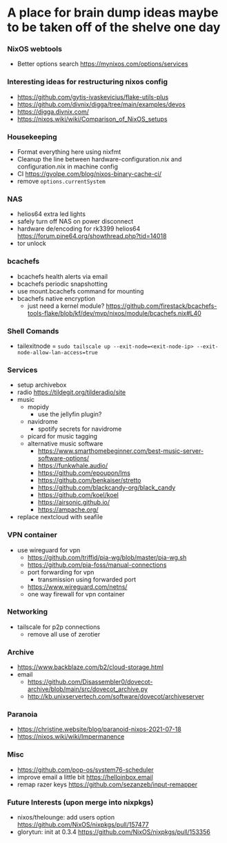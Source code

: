 # A place for brain dump ideas maybe to be taken off of the shelve one day

### NixOS webtools
- Better options search https://mynixos.com/options/services 

### Interesting ideas for restructuring nixos config
- https://github.com/gytis-ivaskevicius/flake-utils-plus
- https://github.com/divnix/digga/tree/main/examples/devos
- https://digga.divnix.com/
- https://nixos.wiki/wiki/Comparison_of_NixOS_setups

### Housekeeping
- Format everything here using nixfmt
- Cleanup the line between hardware-configuration.nix and configuration.nix in machine config
- CI https://gvolpe.com/blog/nixos-binary-cache-ci/
- remove `options.currentSystem`

### NAS
- helios64 extra led lights
- safely turn off NAS on power disconnect
- hardware de/encoding for rk3399 helios64 https://forum.pine64.org/showthread.php?tid=14018
- tor unlock

### bcachefs
- bcachefs health alerts via email
- bcachefs periodic snapshotting
- use mount.bcachefs command for mounting
- bcachefs native encryption
    - just need a kernel module? https://github.com/firestack/bcachefs-tools-flake/blob/kf/dev/mvp/nixos/module/bcachefs.nix#L40

### Shell Comands
- tailexitnode = `sudo tailscale up --exit-node=<exit-node-ip> --exit-node-allow-lan-access=true`

### Services
- setup archivebox
- radio https://tildegit.org/tilderadio/site
- music
    - mopidy
        - use the jellyfin plugin?
    - navidrome
        - spotify secrets for navidrome
    - picard for music tagging
    - alternative music software
        - https://www.smarthomebeginner.com/best-music-server-software-options/
        - https://funkwhale.audio/
        - https://github.com/epoupon/lms
        - https://github.com/benkaiser/stretto
        - https://github.com/blackcandy-org/black_candy
        - https://github.com/koel/koel
        - https://airsonic.github.io/
        - https://ampache.org/
- replace nextcloud with seafile

### VPN container
- use wireguard for vpn
    - https://github.com/triffid/pia-wg/blob/master/pia-wg.sh
    - https://github.com/pia-foss/manual-connections
    - port forwarding for vpn
        - transmission using forwarded port
    - https://www.wireguard.com/netns/
    - one way firewall for vpn container

### Networking
- tailscale for p2p connections
    - remove all use of zerotier

### Archive
- https://www.backblaze.com/b2/cloud-storage.html
- email
    - https://github.com/Disassembler0/dovecot-archive/blob/main/src/dovecot_archive.py
    - http://kb.unixservertech.com/software/dovecot/archiveserver

### Paranoia
- https://christine.website/blog/paranoid-nixos-2021-07-18
- https://nixos.wiki/wiki/Impermanence

### Misc
- https://github.com/pop-os/system76-scheduler
- improve email a little bit https://helloinbox.email
- remap razer keys https://github.com/sezanzeb/input-remapper

### Future Interests (upon merge into nixpkgs)
- nixos/thelounge: add users option https://github.com/NixOS/nixpkgs/pull/157477
- glorytun: init at 0.3.4 https://github.com/NixOS/nixpkgs/pull/153356